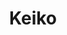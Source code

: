 ---
title: "Keiko"
year: 1979
rating: 4
stars: "★★★★"
rewatched: false
permalink: "keiko"
watched_on: 2022-12-23
---